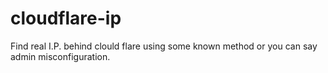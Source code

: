 cloudflare-ip
=============

Find real I.P. behind clould flare using some known method or you can say admin misconfiguration.

